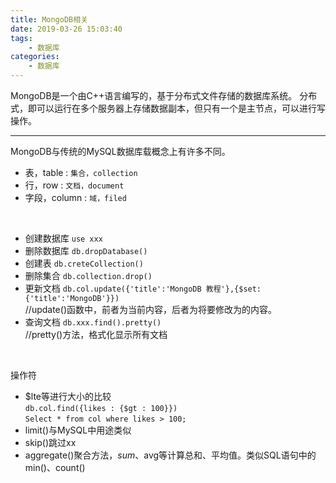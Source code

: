 ```yaml
---
title: MongoDB相关
date: 2019-03-26 15:03:40
tags:
    - 数据库
categories: 
    - 数据库
---
```


MongoDB是一个由C++语言编写的，基于分布式文件存储的数据库系统。
分布式，即可以运行在多个服务器上存储数据副本，但只有一个是主节点，可以进行写操作。
<!-- more -->

---

MongoDB与传统的MySQL数据库载概念上有许多不同。

+ 表，table : `集合，collection`
+ 行，row : `文档，document`
+ 字段，column : `域，filed`

<br>

+ 创建数据库 `use xxx`
+ 删除数据库 `db.dropDatabase()`
+ 创建表 `db.creteCollection()`
+ 删除集合 `db.collection.drop()`
+ 更新文档 `db.col.update({'title':'MongoDB 教程'},{$set:{'title':'MongoDB'}})`
<br>//update()函数中，前者为当前内容，后者为将要修改为的内容。
+ 查询文档 `db.xxx.find().pretty()`
<br>//pretty()方法，格式化显示所有文档

<br>

操作符
+ $lte等进行大小的比较
    <br>`db.col.find({likes : {$gt : 100}})`
    <br>`Select * from col where likes > 100;`
+ limit()与MySQL中用途类似
+ skip()跳过xx
+ aggregate()聚合方法，$sum、$avg等计算总和、平均值。类似SQL语句中的min()、count()